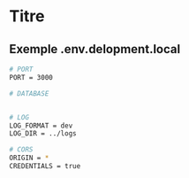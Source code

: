# Titre

## Exemple .env.delopment.local

```bash
# PORT
PORT = 3000

# DATABASE


# LOG
LOG_FORMAT = dev
LOG_DIR = ../logs

# CORS
ORIGIN = *
CREDENTIALS = true

```